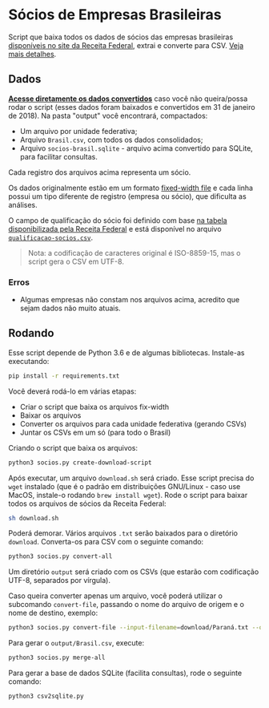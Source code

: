 # Sócios de Empresas Brasileiras

Script que baixa todos os dados de sócios das empresas brasileiras [disponíveis
no site da Receita
Federal](http://idg.receita.fazenda.gov.br/orientacao/tributaria/cadastros/cadastro-nacional-de-pessoas-juridicas-cnpj/dados-abertos-do-cnpj),
extrai e converte para CSV. [Veja mais detalhes](http://dados.gov.br/noticia/governo-federal-disponibiliza-os-dados-abertos-do-cadastro-nacional-da-pessoa-juridica).


## Dados

**[Acesse diretamente os dados
convertidos](https://drive.google.com/open?id=1o2q2FxK9RecbwrhYxlXj25qWJHh2guhi)**
caso você não queira/possa rodar o script (esses dados foram baixados e
convertidos em 31 de janeiro de 2018). Na pasta "output" você encontrará,
compactados:

- Um arquivo por unidade federativa;
- Arquivo `Brasil.csv`, com todos os dados consolidados;
- Arquivo `socios-brasil.sqlite` - arquivo acima convertido para SQLite, para
  facilitar consultas.

Cada registro dos arquivos acima representa um sócio.

Os dados originalmente estão em um formato [fixed-width
file](http://www.softinterface.com/Convert-XLS/Features/Fixed-Width-Text-File-Definition.htm)
e cada linha possui um tipo diferente de registro (empresa ou sócio), que
dificulta as análises.

O campo de qualificação do sócio foi definido com base [na tabela
disponibilizada pela Receita
Federal](http://idg.receita.fazenda.gov.br/orientacao/tributaria/cadastros/cadastro-nacional-de-pessoas-juridicas-cnpj/Qualificacao_socio.pdf)
e está disponível no arquivo
[`qualificacao-socios.csv`](qualificacao-socios.csv).

> Nota: a codificação de caracteres original é ISO-8859-15, mas o script gera o
> CSV em UTF-8.


### Erros

- Algumas empresas não constam nos arquivos acima, acredito que sejam dados não
  muito atuais.


## Rodando

Esse script depende de Python 3.6 e de algumas bibliotecas. Instale-as
executando:

```bash
pip install -r requirements.txt
```

Você deverá rodá-lo em várias etapas:

- Criar o script que baixa os arquivos fix-width
- Baixar os arquivos
- Converter os arquivos para cada unidade federativa (gerando CSVs)
- Juntar os CSVs em um só (para todo o Brasil)

Criando o script que baixa os arquivos:

```bash
python3 socios.py create-download-script
```

Após executar, um arquivo `download.sh` será criado. Esse script precisa do
`wget` instalado (que é o padrão em distribuições GNU/Linux - caso use MacOS,
instale-o rodando `brew install wget`). Rode o script para baixar todos os
arquivos de sócios da Receita Federal:

```bash
sh download.sh
```

Poderá demorar. Vários arquivos `.txt` serão baixados para o diretório
`download`.  Converta-os para CSV com o seguinte comando:

```bash
python3 socios.py convert-all
```

Um diretório `output` será criado com os CSVs (que estarão com codificação
UTF-8, separados por vírgula).

Caso queira converter apenas um arquivo, você poderá utilizar o subcomando
`convert-file`, passando o nome do arquivo de origem e o nome de destino,
exemplo:

```bash
python3 socios.py convert-file --input-filename=download/Paraná.txt --output-filename=output/Paraná.csv
```

Para gerar o `output/Brasil.csv`, execute:

```bash
python3 socios.py merge-all
```

Para gerar a base de dados SQLite (facilita consultas), rode o seguinte
comando:

```bash
python3 csv2sqlite.py
```

